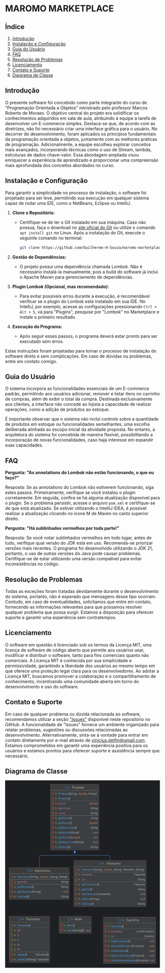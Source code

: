 # MAROMO MARKETPLACE

## Índice

1. [Introdução](#introdução)
2. [Instalação e Configuração](#instalação-e-configuração)
3. [Guia do Usuário](#guia-do-usuário)
4. [FAQ](#faq)
5. [Resolução de Problemas](#resolução-de-problemas)
6. [Licenciamento](#licenciamento)
7. [Contato e Suporte](#contato-e-suporte)
8. [Diagrama de Classe](#diagrama-de-classe)

## Introdução

O presente software foi concebido como parte integrante do curso de "Programação Orientada a Objetos" ministrado pelo 
professor Marcos Roberto de Moraes. O objetivo central do projeto era solidificar os conhecimentos adquiridos em sala 
de aula, atribuindo à equipe a tarefa de desenvolver um E-commerce simples. Destaca-se que, de acordo com as diretrizes, 
não foi necessário criar uma interface gráfica para o usuário. No decorrer do desenvolvimento, foram aplicados os 
princípios fundamentais da programação orientada a objetos, juntamente com as melhores práticas de programação. 
Adicionalmente, a equipe escolheu explorar conceitos mais avançados, incorporando técnicas como o uso de Stream, 
lambda, estruturas de dados chave-valor. Essa abordagem ampliada visou enriquecer a experiência de aprendizado e 
proporcionar uma compreensão mais aprofundada dos conceitos abordados no curso.

## Instalação e Configuração

Para garantir a simplicidade no processo de instalação, o software foi projetado para ser leve, permitindo sua execução 
em qualquer sistema capaz de rodar uma IDE, como o NetBeans, Eclipse ou IntelliJ.

1. **Clone o Repositório:**
    - Certifique-se de ter o Git instalado em sua máquina. Caso não possua, faça o download no 
   [site oficial do Git](https://git-scm.com/) ou utilize o comando `apt install git` no Linux. Após a instalação do 
   Git, execute o seguinte comando no terminal:
      ```sh
      git clone https://github.com/Guilherme-H-Souza/maromo-marketplace.git
      ```

2. **Gestão de Dependências:**
    - O projeto possui uma dependência chamada Lombok. Não é necessário instalá-la manualmente, pois a build do software 
   já inclui o Apache Maven para gerenciamento de dependências.

3. **Plugin Lombok (Opcional, mas recomendado):**
    - Para evitar possíveis erros durante a execução, é recomendável verificar se o plugin do Lombok está instalado em 
   sua IDE. No IntelliJ, por exemplo, acesse as configurações pressionando `Ctrl + Alt + S`, vá para "Plugins", 
   pesquise por "Lombok" no Marketplace e instale o primeiro resultado.

4. **Execução do Programa:**
    - Após seguir esses passos, o programa deverá estar pronto para ser executado sem erros.

Estas instruções foram projetadas para tornar o processo de instalação do software direto e sem complicações. 
Em caso de dúvidas ou problemas, entre em contato comigo.

## Guia do Usuário

O sistema incorpora as funcionalidades essenciais de um E-commerce padrão, permitindo aos usuários adicionar, 
remover e listar itens no carrinho de compras, além de exibir o total da compra. Destinada exclusivamente aos clientes, 
a interface não concede ao lojista a capacidade de realizar operações, como a adição de produtos ao estoque.

É importante observar que o sistema não inclui controle sobre a quantidade de produtos em estoque ou funcionalidades 
semelhantes, uma escolha deliberada alinhada ao escopo inicial da atividade proposta. No entanto, a arquitetura do 
sistema foi concebida de maneira flexível, possibilitando a incorporação de novas funcionalidades, caso haja interesse 
em expandir suas capacidades.

## FAQ

**Pergunta: "As annotations do Lombok não estão funcionando, o que eu faço?"**

Resposta: Se as annotations do Lombok não estiverem funcionando, siga estes passos. Primeiramente, verifique se você 
instalou o plugin corretamente. Em seguida, confira se há alguma atualização disponível para o plugin. Se o problema 
persistir, acesse o arquivo `pom.xml` e certifique-se de que está atualizado. Se estiver utilizando o IntelliJ IDEA, 
é possível realizar a atualização clicando no ícone M de Maven no canto superior direito.

**Pergunta: "Há sublinhados vermelhos por toda parte!"**

Resposta: Se você notar sublinhados vermelhos em todo lugar, antes de tudo, verifique qual versão do JDK está em uso. 
Recomenda-se priorizar versões mais recentes. O programa foi desenvolvido utilizando o JDK 21, portanto, o uso de outras 
versões do Java pode causar problemas. Certifique-se de estar utilizando uma versão compatível para evitar 
inconsistências no código.

## Resolução de Problemas

Todas as exceções foram tratadas devidamente durante o desenvolvimento do sistema, portanto, não é esperado que mensagens 
desse tipo ocorram. Contudo, em caso de eventualidades, solicitamos que entre em contato, fornecendo as informações 
relevantes para que possamos resolver qualquer problema que possa surgir. Estamos à disposição para oferecer suporte e 
garantir uma experiência sem contratempos.

## Licenciamento

O software em questão é licenciado sob os termos da Licença MIT, uma licença de software de código aberto que permite 
aos usuários usar, modificar e distribuir o software, tanto para fins comerciais quanto não comerciais. A Licença MIT é 
conhecida por sua simplicidade e permissividade, garantindo a liberdade dos usuários ao mesmo tempo em que oferece uma 
proteção legal clara para os desenvolvedores. Ao adotar a Licença MIT, buscamos promover a colaboração e o compartilhamento 
de conhecimento, incentivando uma comunidade aberta em torno do desenvolvimento e uso do software.

## Contato e Suporte

Em caso de qualquer problema ou dúvida relacionada ao software, recomendamos utilizar a seção ["Issues"](https://github.com/vinicius-delfin/maromo-marketplace/issues) 
disponível neste repositório no GitHub. A funcionalidade de "Issues" fornece um ambiente organizado para relatar problemas, 
sugestões ou discussões relacionadas ao desenvolvimento. Alternativamente, sinta-se à vontade para entrar em contato 
diretamente por e-mail através de [vinicius.delfin@gmail.com](mailto:vinicius.delfin@gmail.com). Estamos comprometidos em 
garantir uma experiência positiva para os usuários e estamos prontos para oferecer suporte e assistência sempre que 
necessário.

## Diagrama de Classe

![Diagrama](images/DiagramaDeClasse.png)
